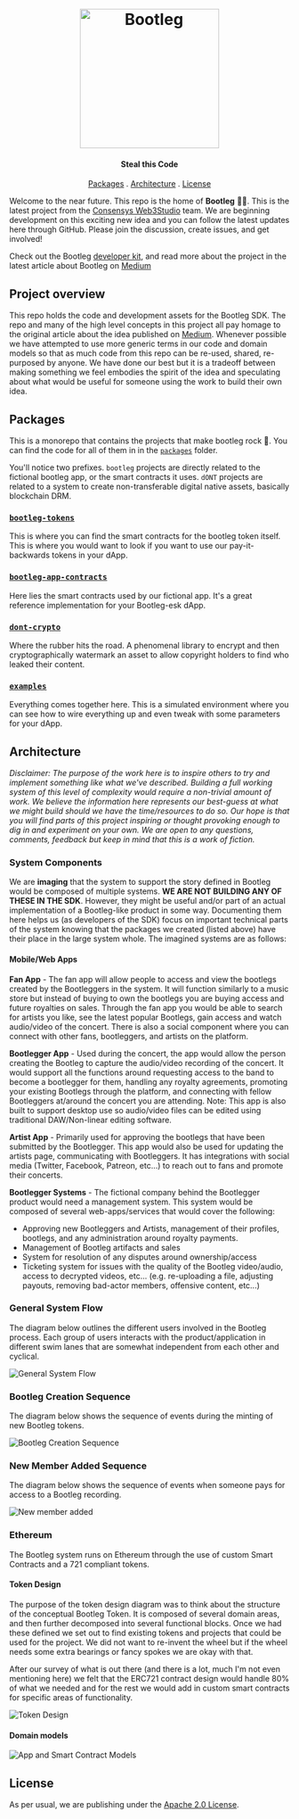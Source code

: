 <h1 align="center">
  <br/>
  <a href='https://github.com/ConsenSys/web3studio-bootleg'><img
      width='250px'
      alt='Bootleg'
      src="https://user-images.githubusercontent.com/5770007/52348724-02aa0780-29f3-11e9-9039-71880d1af2b6.png" /></a>
  <br/>
</h1>

<h4 align="center">
  Steal this Code
</h4>

<p align="center">
  <a href="#packages">Packages</a> . 
  <a href="#architecture">Architecture</a> . 
  <a href="#license">License</a>
</p>

Welcome to the near future. This repo is the home of **Bootleg** 👢🦵. This is
the latest project from the [Consensys Web3Studio](https://consensys.net/web3studio/) team.
We are beginning development on this exciting new idea and you can follow the
latest updates here through GitHub. Please join the discussion, create issues, and get involved!

Check out the Bootleg [developer kit](https://consensys.net/web3studio/bootleg), and read more about the project in the latest article about Bootleg on [Medium](https://link.medium.com/ZgnzmtPMrT)


## Project overview

This repo holds the code and development assets for the Bootleg SDK. The repo and many of the high level concepts in this project all pay homage to the original article about the idea published on [Medium](https://link.medium.com/ZgnzmtPMrT). Whenever possible we have attempted to use more generic terms in our code and domain models so that as much code from this repo can be re-used, shared, re-purposed by anyone. We have done our best but it is a tradeoff between making something we feel embodies the spirit of the idea and speculating about what would be useful for someone using the work to build their own idea.

## Packages

This is a monorepo that contains the projects that make bootleg rock 🎸. You can find
the code for all of them in in the [`packages`](packages) folder.

You'll notice two prefixes. `bootleg` projects are directly related to the fictional
bootleg app, or the smart contracts it uses. `dONT` projects are related to a system to
create non-transferable digital native assets, basically blockchain DRM.

### [`bootleg-tokens`](packages/bootleg-tokens)

This is where you can find the smart contracts for the bootleg token itself. This is where you
would want to look if you want to use our pay-it-backwards tokens in your dApp.

### [`bootleg-app-contracts`](packages/bootleg-app-contracts)

Here lies the smart contracts used by our fictional app. It's a great reference
implementation for your Bootleg-esk dApp.

### [`dont-crypto`](packages/dont-crypto)

Where the rubber hits the road. A phenomenal library to encrypt and then cryptographically
watermark an asset to allow copyright holders to find who leaked their content.

### [`examples`](packages/examples)

Everything comes together here. This is a simulated environment where you can see how to wire
everything up and even tweak with some parameters for your dApp.

## Architecture

_Disclaimer: The purpose of the work here is to inspire others to try and implement something like what we've described. Building a full working system of this level of complexity would require a non-trivial amount of work. We believe the information here represents our best-guess at what we might build should we have the time/resources to do so. Our hope is that you will find parts of this project inspiring or thought provoking enough to dig in and experiment on your own. We are open to any questions, comments, feedback but keep in mind that this is a work of fiction._

### System Components

We are **imaging** that the system to support the story defined in Bootleg would be composed of multiple systems. **WE ARE NOT BUILDING ANY OF THESE IN THE SDK**. However, they might be useful and/or part of an actual implementation of a Bootleg-like product in some way. Documenting them here helps us (as developers of the SDK) focus on important technical parts of the system knowing that the packages we created (listed above) have their place in the large system whole. The imagined systems are as follows:

#### Mobile/Web Apps

**Fan App** - The fan app will allow people to access and view the bootlegs created by the Bootleggers in the system. It will function similarly to a music store but instead of buying to own the bootlegs you are buying access and future royalties on sales. Through the fan app you would be able to search for artists you like, see the latest popular Bootlegs, gain access and watch audio/video of the concert. There is also a social component where you can connect with other fans, bootleggers, and artists on the platform.

**Bootlegger App** - Used during the concert, the app would allow the person creating the Bootleg to capture the audio/video recording of the concert. It would support all the functions around requesting access to the band to become a bootlegger for them, handling any royalty agreements, promoting your existing Bootlegs through the platform, and connecting with fellow Bootleggers at/around the concert you are attending. Note: This app is also built to support desktop use so audio/video files can be edited using traditional DAW/Non-linear editing software.

**Artist App** - Primarily used for approving the bootlegs that have been submitted by the Bootlegger. This app would also be used for updating the artists page, communicating with Bootleggers. It has integrations with social media (Twitter, Facebook, Patreon, etc...) to reach out to fans and promote their concerts.

**Bootlegger Systems** - The fictional company behind the Bootlegger product would need a management system. This system would be composed of several web-apps/services that would cover the following:

- Approving new Bootleggers and Artists, management of their profiles, bootlegs, and any administration around royalty payments.
- Management of Bootleg artifacts and sales
- System for resolution of any disputes around ownership/access 
- Ticketing system for issues with the quality of the Bootleg video/audio, access to decrypted videos, etc... (e.g. re-uploading a file, adjusting payouts, removing bad-actor members, offensive content, etc...)

### General System Flow

The diagram below outlines the different users involved in the Bootleg process. Each group of users interacts with the product/application in different swim lanes that are somewhat independent from each other and cyclical.

![General System Flow](docs/images/GeneralSystemFlow.png)


### Bootleg Creation Sequence

The diagram below shows the sequence of events during the minting of new Bootleg tokens.

![Bootleg Creation Sequence](docs/images/BootlegCreationSequence.png)


### New Member Added Sequence

The diagram below shows the sequence of events when someone pays for access to a Bootleg recording.

![New member added](docs/images/NewMemberAddedSequence.png)

### Ethereum

The Bootleg system runs on Ethereum through the use of custom Smart Contracts and a 721 compliant tokens.

#### Token Design

The purpose of the token design diagram was to think about the structure of the conceptual Bootleg Token. It is composed of several domain areas, and then further decomposed into several functional blocks. Once we had these defined we set out to find existing tokens and projects that could be used for the project. We did not want to re-invent the wheel but if the wheel needs some extra bearings or fancy spokes we are okay with that.

After our survey of what is out there (and there is a lot, much I'm not even mentioning here) we felt that the ERC721 contract design would handle 80% of what we needed and for the rest we would add in custom smart contracts for specific areas of functionality.

![Token Design](docs/images/TokenComposition.png)


#### Domain models
![App and Smart Contract Models](docs/images/DomainModel.png)

## License

As per usual, we are publishing under the [Apache 2.0 License](LICENSE).
